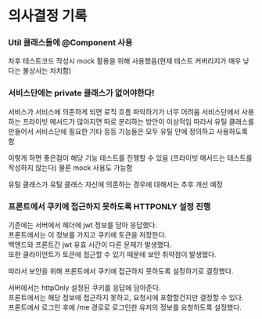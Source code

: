 # 의사결정 기록

### Util 클래스들에 @Component 사용
차후 테스트코드 작성시 mock 활용을 위해 사용했음(현재 테스트 커버리지가 매우 낮다는 불상사는 차치함)

### 서비스단에는 private 클래스가 없어야한다!
서비스가 서비스에 의존하게 되면 로직 흐름 파악하기가 너무 어려움 
서비스단에서 사용하는 프라이빗 메서드가 많아지면 따로 분리하는 방안이 이상적임
따라서 유틸 클래스를 만들어서 서비스단에 필요한 기타 등등 기능들은 모두 유틸 안에 정의하고 사용하도록 함 

이렇게 하면 좋은점이 해당 기능 테스트를 진행할 수 있음 (프라이빗 메서드는 테스트를 작성하지 않는다) 물론 mock 사용도 가능함

유틸 클래스가 유틸 클래스 자신에 의존하는 경우에 대해서는 추후 개선 예정

### 프론트에서 쿠키에 접근하지 못하도록 HTTPONLY 설정 진행
기존에는 서버에서 헤더에 jwt 정보를 담아 응답했다.  
프론트에서는 이 정보를 가지고 쿠키에 토큰을 저장한다.  
백엔드와 프론트간 jwt 유효 시간이 다른 문제가 발생했다.  
또한 클라이언트가 토큰에 접근할 수 있기 때문에 보안 취약점이 발생했다.  
  
따라서 보안을 위해 프론트에서 쿠키에 접근하지 못하도록 설정하기로 결정했다.  
  
서버에서는 httpOnly 설정된 쿠키를 응답에 담아준다.  
프론트에서는 해당 정보에 접근하지 못하고, 요청시에 포함할건지만 결정할 수 있다.  
프론트에서 로그인 후에 /me 경로로 로그인한 유저의 정보를 요청하도록 설정했다.
